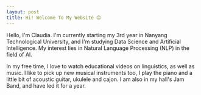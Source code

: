 ```yaml
---
layout: post
title: Hi! Welcome To My Website 😊
---
```


Hello, I'm Claudia. I'm currently starting my 3rd year in Nanyang Technological University, and I'm studying Data Science and Artificial Intelligence. My interest lies in Natural Language Processing (NLP) in the field of AI. 

In my free time, I love to watch educational videos on linguistics, as well as music. I like to pick up new musical instruments too, I play the piano and a little bit of acoustic guitar, ukulele and cajon. I am also in my hall's Jam Band, and have led it for a year.
